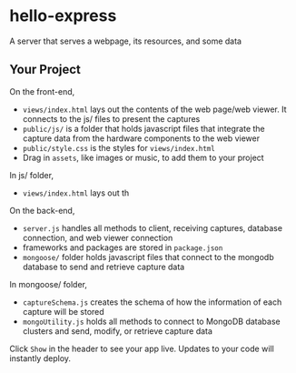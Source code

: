 # hello-express

A server that serves a webpage, its resources, and some data

## Your Project

On the front-end,

- `views/index.html` lays out the contents of the web page/web viewer. It connects to the js/ files to present the captures
- `public/js/` is a folder that holds javascript files that integrate the capture data from the hardware components to the web viewer
- `public/style.css` is the styles for `views/index.html`
- Drag in `assets`, like images or music, to add them to your project

In js/ folder,

- `views/index.html` lays out th

On the back-end,

- `server.js` handles all methods to client, receiving captures, database connection, and web viewer connection
- frameworks and packages are stored in `package.json`
- `mongoose/` folder holds javascript files that connect to the mongodb database to send and retrieve capture data

In mongoose/ folder,

- `captureSchema.js` creates the schema of how the information of each capture will be stored
- `mongoUtility.js` holds all methods to connect to MongoDB database clusters and send, modify, or retrieve capture data

Click `Show` in the header to see your app live. Updates to your code will instantly deploy.


